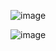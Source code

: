 ![image](https://github.com/chris-temoni/chris-temoni/assets/61665260/c25d4ce0-83fa-4fa4-b137-351abb4e8459)

![image](https://github.com/chris-temoni/chris-temoni/assets/61665260/c1abe601-51c2-45fc-9f7d-42e38760177c)

